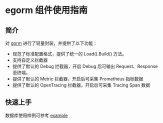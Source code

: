 # egorm 组件使用指南


## 简介

对 [gorm](https://github.com/jinzhu/gorm) 进行了轻量封装，并提供了以下功能：

- 规范了标准配置格式，提供了统一的 Load().Build() 方法。
- 支持自定义拦截器
- 提供了默认的 Debug 拦截器，开启 Debug 后可输出 Request、Response 至终端。
- 提供了默认的 Metric 拦截器，开启后可采集 Prometheus 指标数据
- 提供了默认的 OpenTracing 拦截器，开启后可采集 Tracing Span 数据

## 快速上手

数据库使用样例可参考 [example](examples/main.go)

